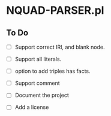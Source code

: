 # NQUAD-PARSER.pl

## To Do

- [ ] Support correct IRI, and blank node.
- [ ] Support all literals.
- [ ] option to add triples has facts.
- [ ] Support comment
- [ ] Document the project
- [ ] Add a license



